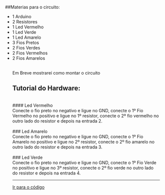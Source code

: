##Materias para o circuito:
<ul>
<li>1 Arduino</li>
<li>2 Resistores</li>
<li>1 Led Vermelho</li>
<li>1 Led Verde</li>
<li>1 Led Amarelo</li>
<li>3 Fios Pretos</li>
<li>2 Fios Verdes</li>
<li>2 Fios Vermelhos</li>
<li>2 Fios Amarelos</li>

<br>

Em Breve mostrarei como montar o circuito

## Tutorial do Hardware:
<br>
#### Led Vermelho
<br>
Conecte o fio preto no negativo e ligue no GND, conecte o 1º Fio Vermelho no positivo e ligue no 1º resistor, conecte o 2º fio vermelho no outro lado do resistor e depois na entrada 2.
<br><br>
### Led Amarelo
<br>
Conecte o fio preto no negativo e ligue no GND, conecte o 1º Fio Amarelo no positivo e ligue no 2º resistor, conecte o 2º fio amarelo no outro lado do resistor e depois na entrada 3.
<br><br>
### Led Verde
<br>
Conecte o fio preto no negativo e ligue no GND, conecte o 1º Fio Verde no positivo e ligue no 3º resistor, conecte o 2º fio verde no outro lado do resistor e depois na entrada 4.
<hr>
<a href="https://github.com/BernardoPC-Dev/CircuitosC/blob/main/codes/semaforo.c">Ir para o código</a>
